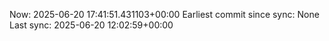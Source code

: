 Now: 2025-06-20 17:41:51.431103+00:00 Earliest commit since sync: None Last sync: 2025-06-20 12:02:59+00:00
